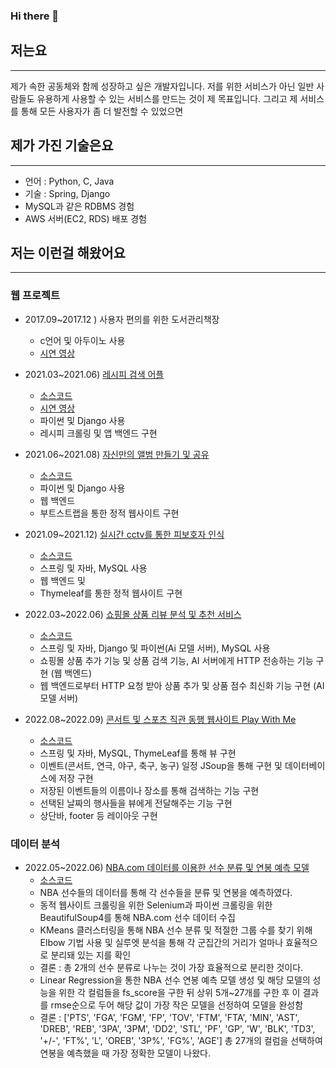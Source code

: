 ### Hi there 👋
## 저는요
***
제가 속한 공동체와 함께 성장하고 싶은 개발자입니다.
저를 위한 서비스가 아닌 일반 사람들도 유용하게 사용할 수 있는 서비스를 만드는 것이 제 목표입니다.
그리고 제 서비스를 통해 모든 사용자가 좀 더 발전할 수 있었으면 

## 제가 가진 기술은요 
***
- 언어 : Python, C, Java
- 기술 : Spring, Django
- MySQL과 같은 RDBMS 경험
- AWS 서버(EC2, RDS) 배포 경험


## 저는 이런걸 해왔어요
***
### 웹 프로젝트

- 2017.09~2017.12 ) 사용자 편의를 위한 도서관리책장
  - c언어 및 아두이노 사용
  - <a href="https://www.youtube.com/shorts/EfaWzDeHhMA">시연 영상</a>


- 2021.03~2021.06) <a href="./recipe_search_server">레시피 검색 어플</a>
  - [소스코드](https://github.com/woominsik/recipe_search_server/tree/master)
  - <a href="https://www.youtube.com/shorts/ytoNz89gsw4">시연 영상</a>
  - 파이썬 및 Django 사용
  - 레시피 크롤링 및 앱 백엔드 구현


- 2021.06~2021.08) <a href="https://github.com/woominsik/image_classifier">자신만의 앨범 만들기 및 공유</a>
  - [소스코드](https://github.com/woominsik/image_classifier)
  - 파이썬 및 Django 사용
  - 웹 백엔드 
  - 부트스트랩을 통한 정적 웹사이트 구현


- 2021.09~2021.12) <a href="https://github.com/woominsik/Eyes_On_You">실시간 cctv를 통한 피보호자 인식</a>
  - [소스코드](https://github.com/woominsik/Eyes_On_You)
  - 스프링 및 자바, MySQL 사용
  - 웹 백엔드 및 
  - Thymeleaf를 통한 정적 웹사이트 구현


- 2022.03~2022.06) <a href="https://github.com/woominsik/Eyes_On_You">쇼핑몰 상품 리뷰 분석 및 추천 서비스</a>
  - [소스코드](https://github.com/woominsik/Eyes_On_You)
  - 스프링 및 자바, Django 및 파이썬(Ai 모델 서버), MySQL 사용
  - 쇼핑몰 상품 추가 기능 및 상품 검색 기능, AI 서버에게 HTTP 전송하는 기능 구현 (웹 백엔드)
  - 웹 백엔드로부터 HTTP 요청 받아 상품 추가 및 상품 점수 최신화 기능 구현 (AI 모델 서버)


- 2022.08~2022.09) <a href="https://github.com/likelion-backendschool/Play_With_Me">콘서트 및 스포츠 직관 동행 웹사이트 Play With Me</a>
  - [소스코드](https://github.com/likelion-backendschool/Play_With_Me)
  - 스프링 및 자바, MySQL, ThymeLeaf를 통해 뷰 구현
  - 이벤트(콘서트, 연극, 야구, 축구, 농구) 일정 JSoup을 통해 구현 및 데이터베이스에 저장 구현
  - 저장된 이벤트들의 이름이나 장소를 통해 검색하는 기능 구현
  - 선택된 날짜의 행사들을 뷰에게 전달해주는 기능 구현
  - 상단바, footer 등 레이아웃 구현
  
### 데이터 분석  
  
- 2022.05~2022.06) <a href="https://github.com/woominsik/NBA_Player_Analysis">NBA.com 데이터를 이용한 선수 분류 및 연봉 예측 모델</a>
  - [소스코드](https://github.com/woominsik/NBA_Player_Analysis)
  - NBA 선수들의 데이터를 통해 각 선수들을 분류 및 연봉을 예측하였다.
  - 동적 웹사이트 크롤링을 위한 Selenium과 파이썬 크롤링을 위한 BeautifulSoup4를 통해 NBA.com 선수 데이터 수집
  - KMeans 클러스터링을 통해 NBA 선수 분류 및 적절한 그룹 수를 찾기 위해 Elbow 기법 사용 및 실루엣 분석을 통해 각 군집간의 거리가 얼마나 효율적으로 분리돼 있는 지를 확인
  - 결론 : 총 2개의 선수 분류로 나누는 것이 가장 효율적으로 분리한 것이다. 
  - Linear Regression을 통한 NBA 선수 연봉 예측 모델 생성 및 해당 모델의 성능을 위한 각 컬럼들을 fs_score을 구한 뒤 상위 5개~27개를 구한 후 이 결과를 rmse순으로 두어 해당 값이 가장 작은 모델을 선정하여 모델을 완성함
  - 결론 : ['PTS', 'FGA', 'FGM', 'FP', 'TOV', 'FTM', 'FTA', 'MIN', 'AST', 'DREB', 'REB', '3PA', '3PM', 'DD2', 'STL', 'PF', 'GP', 'W', 'BLK', 'TD3', '+/-', 'FT%', 'L', 'OREB', '3P%', 'FG%', 'AGE'] 총 27개의 컬럼을 선택하여 연봉을 예측했을 때 가장 정확한 모델이 나왔다.


<!--
**woominsik/woominsik** is a ✨ _special_ ✨ repository because its `README.md` (this file) appears on your GitHub profile.

Here are some ideas to get you started:

- 🔭 I’m currently working on ...
- 🌱 I’m currently learning ...
- 👯 I’m looking to collaborate on ...
- 🤔 I’m looking for help with ...
- 💬 Ask me about ...
- 📫 How to reach me: ...
- 😄 Pronouns: ...
- ⚡ Fun fact: ...
-->
